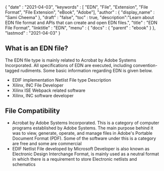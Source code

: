 {
  "date" : "2021-04-03",
  "keywords" : [ "EDN", "File", "Extension", "File Format", "File Extension", "eBook", "Adobe"],
  "author" : {
    "display_name" : "Sami Cheema"
  },
  "draft" : "false",
  "toc" : true,
  "description":"Learn about EDN file format and APIs that can create and open EDN files.",
  "title" : "EDN File Format",
  "linktitle" : "EDN",
  "menu" : {
    "docs" : {
      "parent" : "ebook"
    }
  },
  "lastmod" : "2021-04-03"
}

## What is an EDN file? ##

The EDN file type is mainly related to Acrobat by Adobe Systems Incorporated. All specifications of EDN are executed, including convention-tagged rudiments. Some basic information regarding EDN  is given below. 

 *	EDIF implementation Netlist File type Description
 *	Xilinx, INC File Developer
 *	Xilinx ISE Webpack related software 
 *	Xilinx, INC software developer
 
## File Compatibility ##

 *  Acrobat by Adobe Systems Incorporated. This is a category of computer programs established by Adobe Systems. The main purpose behind it was to view, generate, operate, and manage files in Adobe's Portable Document Format (PDF). Some of the software under this is a category are free and some are commercial
 *	EDIF Netlist File developed by Microsoft Developer is also known as Electronic Design Interchange Format, is mainly used as a neutral format in which there is a requirement to store Electronic netlists and schematics
